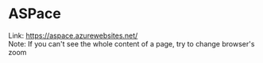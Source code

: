 # ASPace
Link: https://aspace.azurewebsites.net/ <br />
Note: If you can't see the whole content of a page, try to change browser's zoom  
